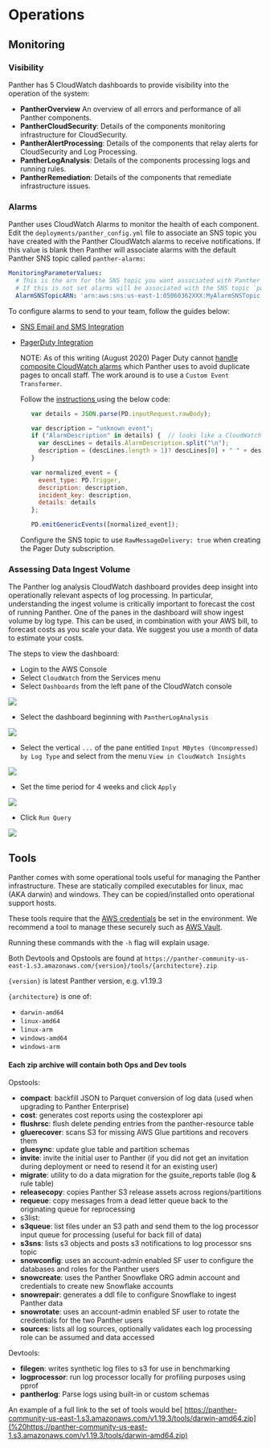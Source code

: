 # Operations

## Monitoring

### Visibility

Panther has 5 CloudWatch dashboards to provide visibility into the operation of the system:

* **PantherOverview** An overview of all errors and performance of all Panther components.
* **PantherCloudSecurity**: Details of the components monitoring infrastructure for CloudSecurity.
* **PantherAlertProcessing**: Details of the components that relay alerts for CloudSecurity and Log Processing.
* **PantherLogAnalysis**: Details of the components processing logs and running rules.
* **PantherRemediation**: Details of the components that remediate infrastructure issues.

### Alarms

Panther uses CloudWatch Alarms to monitor the health of each component. Edit the `deployments/panther_config.yml` file to associate an SNS topic you have created with the Panther CloudWatch alarms to receive notifications. If this value is blank then Panther will associate alarms with the default Panther SNS topic called `panther-alarms`:

```yaml
MonitoringParameterValues:
  # This is the arn for the SNS topic you want associated with Panther system alarms.
  # If this is not set alarms will be associated with the SNS topic `panther-alarms`.
  AlarmSNSTopicARN: 'arn:aws:sns:us-east-1:05060362XXX:MyAlarmSNSTopic'
```

To configure alarms to send to your team, follow the guides below:

* [SNS Email and SMS Integration](https://docs.aws.amazon.com/sns/latest/dg/sns-user-notifications.html)
* [PagerDuty Integration](https://support.pagerduty.com/docs/aws-cloudwatch-integration-guide)

  NOTE: As of this writing \(August 2020\) Pager Duty cannot [handle composite CloudWatch alarms](https://community.pagerduty.com/forum/t/composite-alarm-in-cloudwatch-not-triggering-pd-integration/1798) which Panther uses to avoid duplicate pages to oncall staff. The work around is to use a `Custom Event Transformer`.

  Follow the [instructions ](https://www.pagerduty.com/docs/guides/custom-event-transformer/) using the below code:

  ```javascript
     var details = JSON.parse(PD.inputRequest.rawBody);

     var description = "unknown event";
     if ("AlarmDescription" in details) {  // looks like a CloudWatch event ...
       var descLines = details.AlarmDescription.split("\n");
       description = (descLines.length > 1)? descLines[0] + " " + descLines[1] : descLines[0];
     }

     var normalized_event = {
       event_type: PD.Trigger,
       description: description,
       incident_key: description,
       details: details
     };

     PD.emitGenericEvents([normalized_event]);
  ```

  Configure the SNS topic to use `RawMessageDelivery: true` when creating the Pager Duty subscription.

### Assessing Data Ingest Volume

The Panther log analysis CloudWatch dashboard provides deep insight into operationally relevant aspects of log processing. In particular, understanding the ingest volume is critically important to forecast the cost of running Panther. One of the panes in the dashboard will show ingest volume by log type. This can be used, in combination with your AWS bill, to forecast costs as you scale your data. We suggest you use a month of data to estimate your costs.

The steps to view the dashboard:

* Login to the AWS Console
* Select `CloudWatch` from the Services menu
* Select `Dashboards` from the left pane of the CloudWatch console

![](../.gitbook/assets/cloudwatch-dashboards%20%286%29%20%286%29%20%288%29%20%286%29.png)

* Select the dashboard beginning with `PantherLogAnalysis`

![](../.gitbook/assets/cloudwatch-dashboards-log-analysis%20%286%29%20%286%29%20%284%29.png)

* Select the vertical `...` of the pane entitled `Input MBytes (Uncompressed) by Log Type` and select from the menu `View in CloudWatch Insights`

![](../.gitbook/assets/cloudwatch-dashboards-log-analysis-input-select%20%286%29%20%286%29%20%288%29%20%281%29.png)

* Set the time period for 4 weeks and click `Apply`

![](../.gitbook/assets/cloudwatch-dashboards-log-analysis-input-select-time%20%286%29%20%286%29%20%288%29%20%283%29.png)

* Click `Run Query`

![](../.gitbook/assets/cloudwatch-dashboards-log-analysis-input-show%20%286%29%20%286%29%20%288%29%20%284%29.png)

## Tools

Panther comes with some operational tools useful for managing the Panther infrastructure. These are statically compiled executables for linux, mac \(AKA darwin\) and windows. They can be copied/installed onto operational support hosts.

These tools require that the [AWS credentials](https://docs.aws.amazon.com/sdk-for-go/v1/developer-guide/configuring-sdk.html) be set in the environment. We recommend a tool to manage these securely such as [AWS Vault](https://github.com/99designs/aws-vault).

Running these commands with the `-h` flag will explain usage.

Both Devtools and Opstools are found at `https://panther-community-us-east-1.s3.amazonaws.com/{version}/tools/{architecture}.zip`

`{version}` is latest Panther version, e.g. v1.19.3

`{architecture}` is one of:

* `darwin-amd64`
* `linux-amd64`
* `linux-arm`
* `windows-amd64`
* `windows-arm`

#### Each zip archive will contain both Ops and Dev tools

Opstools:

* **compact**: backfill JSON to Parquet conversion of log data \(used when upgrading to Panther Enterprise\)
* **cost**: generates cost reports using the costexplorer api
* **flushrsc**: flush delete pending entries from the panther-resource table
* **gluerecover**: scans S3 for missing AWS Glue partitions and recovers them
* **gluesync**: update glue table and partition schemas
* **invite**: invite the initial user to Panther \(if you did not get an invitation during deployment or need to resend it for an existing user\)
* **migrate**: utility to do a data migration for the gsuite\_reports table \(log & rule table\)
* **releasecopy**: copies Panther S3 release assets across regions/partitions
* **requeue**: copy messages from a dead letter queue back to the originating queue for reprocessing
* s3list: 
* **s3queue**: list files under an S3 path and send them to the log processor input queue for processing \(useful for back fill of data\)
* **s3sns**: lists s3 objects and posts s3 notifications to log processor sns topic
* **snowconfig**: uses an account-admin enabled SF user to configure the databases and roles for the Panther users
* **snowcreate**: uses the Panther Snowflake ORG admin account and credentials to create new Snowflake accounts
* **snowrepair**: generates a ddl file to configure Snowflake to ingest Panther data
* **snowrotate**: uses an account-admin enabled SF user to rotate the credentials for the two Panther users
* **sources**: lists all log sources, optionally validates each log processing role can be assumed and data accessed

Devtools:

* **filegen**: writes synthetic log files to s3 for use in benchmarking
* **logprocessor**: run log processor locally for profiling purposes using pprof
* **pantherlog**: Parse logs using built-in or custom schemas

An example of a full link to the set of tools would be[ https://panther-community-us-east-1.s3.amazonaws.com/v1.19.3/tools/darwin-amd64.zip](%20https://panther-community-us-east-1.s3.amazonaws.com/v1.19.3/tools/darwin-amd64.zip)

